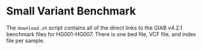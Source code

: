 # Small Variant Benchmark
The `download.sh` script contains all of the direct links to the GIAB v4.2.1 benchmark files for HG001-HG007.
There is one bed file, VCF file, and index file per sample.
